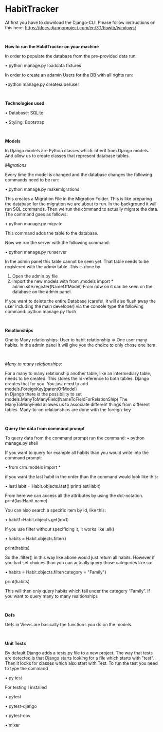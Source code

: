 # HabitTracker

At first you have to download the Django-CLI. Please follow instructions on this here: https://docs.djangoproject.com/en/3.1/howto/windows/

 <br />
 
 **How to run the HabitTracker on your machine**
 

In order to populate the database from the pre-provided data run: 

•	python manage.py loaddata fixtures


In order to create an adamin Users for the DB with all rights run:

•python manage.py createsuperuser


 <br />
 
 
**Technologies used**

• Database: SQLite

• Styling: Bootstrap

 <br />
 

**Models**

In Django models are Python classes which inherit from Django models. And allow us to create classes that represent database tables. 

*Migrations* 

Every time the model is changed and the database changes the following commands need to be run:

•	python manage.py makemigrations


This creates a Migration File in the Migration Folder. This is like preparing the database for the migration we are about to run. In the background it will run SQL commands. Then we run the command to actually migrate the data. The command goes as follows: 


•	python manage.py migrate

This command adds the table to the database. 


Now we run the server with the following command:

•	python manage.py runserver


In the admin panel this table cannot be seen yet. That table needs to be registered with the admin table. This is done by 

1.	Open the admin.py file 
2.	Import the new models with from .models import *     admin.site.register(NameOfModel)
From now on it can be seen on the database on the admin panel. 


If you want to delete the entire Database (careful, it will also flush away the user including the main developer) via the console type the following command:
python manage.py flush

 <br />

**Relationships**

One to Many relationships: User to habit relationship  => One user many habits. 
In the admin panel it will give you the choice to only chose one item. 

 <br />

*Many to many relationships:*

For a many to many relationship another table, like an intermediary table, needs to be created. This stores the id-reference to both tables. Django creates that for you. You just need to add models.ForeignKey(parentOfModel)  
In Django there is the possibility to set models.ManyToManyField(NameToFieldForRelationShip) 
The ManyToManyField allowes us to associate different things from different tables.
Many-to-on relationships are done with the foreign-key

 <br />


**Query the data from command prompt**

To query data from the command prompt run the command:
• python manage.py shell



If you want to query for example all habits than you would write into the command prompt:

• from crm.models import *


if you want the last habit in the order than the command would look like this:

• lastHabit = Habit.objects.last()
  print(lastHabit)
  
  
From here we can access all the attributes by using the dot-notation. 
print(lastHabit.name)


You can also search a specific item by id, like this: 

• habit1=Habit.objects.get(id=1) 


If you use filter without specificing it, it works like .all() 

• habits = Habit.objects.filter()

print(habits)


So the .filter() in this way like above would just return all habits. 
However if you had set choices than you can actually query those categories like so:

• habits = Habit.objects.filter(category = "Family")

  print(habits)
  
  
This will then only query habits which fall under the category “Family”.
If you want to query many to many realtionships

 <br />

**Defs**

Defs in Views are basically the functions you do on the models.

 <br />

**Unit Tests**

By default Django adds a tests.py file to a new project. 
The way that tests are detected is that Django starts looking for a file which starts with "test". Then it looks for classes which also start with Test. 
To run the test you need to type the command 

•	py.test



For testing I installed

•	pytest 

•	pytest-django

•	pytest-cov

•	mixer 



